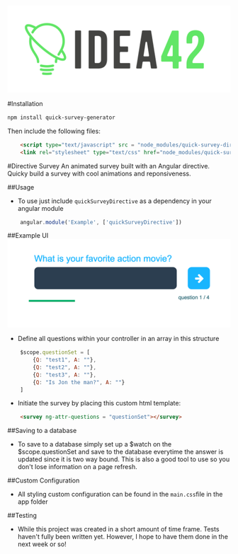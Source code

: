 ![alt text](https://github.com/idea42co/images/blob/master/FullLogo-Colored-2000x779.jpg "Logo Title Text 1")

#Installation

```sh
npm install quick-survey-generator
```
Then include the following files:
```html
	<script type="text/javascript" src = "node_modules/quick-survey-directive/dist/quick-survey.js"></script>
	<link rel="stylesheet" type="text/css" href="node_modules/quick-survey-directive/dist/main.css">
```

#Directive Survey
An animated survey built with an Angular directive. Quicky build a survey with cool animations and reponsiveness.

##Usage
- To use just include `quickSurveyDirective` as a dependency in your angular module
```javascript
	angular.module('Example', ['quickSurveyDirective'])
```

##Example UI
![alt text](https://github.com/idea42co/images/blob/master/Screen%20Shot%202016-07-21%20at%203.50.17%20PM.png)

- Define all questions within your controller in an array in this structure
```javascript
    $scope.questionSet = [
        {Q: "test1", A: ""},
        {Q: "test2", A: ""},
        {Q: "test3", A: ""},
        {Q: "Is Jon the man?", A: ""}
    ]
```

- Initiate the survey by placing this custom html template:
```html
    <survey ng-attr-questions = "questionSet"></survey>
```



##Saving to a database
- To save to a database simply set up a $watch on the $scope.questionSet and save to the database 
everytime the answer is updated since it is two way bound. This is also a good tool to use so you don't lose information
on a page refresh.


##Custom Configuration
- All styling custom configuration can be found in the `main.css`file in the app folder

##Testing
- While this project was created in a short amount of time frame. Tests haven't fully been written yet. However, I hope to have them done in the next week or so!

